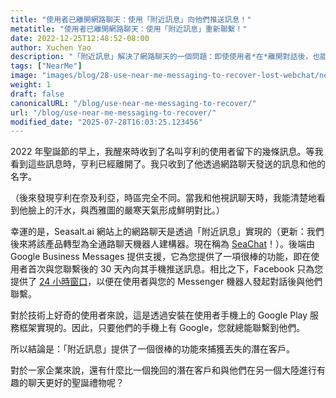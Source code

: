```yaml
---
title: "使用者已離開網路聊天：使用「附近訊息」向他們推送訊息！"
metatitle: "使用者已離開網路聊天：使用「附近訊息」重新聯繫！"
date: 2022-12-25T12:48:52-08:00
author: Xuchen Yao
description: "「附近訊息」解決了網路聊天的一個問題：即使使用者*在*離開對話後，也能重新與他們取得聯繫。"
tags: ["NearMe"]
image: "images/blog/28-use-near-me-messaging-to-recover-lost-webchat/near-me-messaging-google-business-messages-recover-webchat.png"
weight: 1
draft: false
canonicalURL: "/blog/use-near-me-messaging-to-recover/"
url: "/blog/use-near-me-messaging-to-recover/"
modified_date: "2025-07-28T16:03:25.123456"
---
```


2022 年聖誕節的早上，我醒來時收到了名叫亨利的使用者留下的幾條訊息。等我看到這些訊息時，亨利已經離開了。我只收到了他透過網路聊天發送的訊息和他的名字。

（後來發現亨利在奈及利亞，時區完全不同。當我和他視訊聊天時，我能清楚地看到他臉上的汗水，與西雅圖的嚴寒天氣形成鮮明對比。）

幸運的是，Seasalt.ai 網站上的網路聊天是透過「附近訊息」實現的（更新：我們後來將該產品轉型為全通路聊天機器人建構器。現在稱為 [SeaChat](https://chat.seasalt.ai/?utm_source=blog)！）。後端由 Google Business Messages 提供支援，它為您提供了一項很棒的功能，即在使用者首次與您聯繫後的 30 天內向其手機推送訊息。相比之下，Facebook 只為您提供了 [24 小時窗口](https://developers.facebook.com/docs/messenger-platform/policy/policy-overview/)，以便在使用者與您的 Messenger 機器人發起對話後與他們聯繫。

對於技術上好奇的使用者來說，這是透過安裝在使用者手機上的 Google Play 服務框架實現的。因此，只要他們的手機上有 Google，您就總能聯繫到他們。

所以結論是：「附近訊息」提供了一個很棒的功能來捕獲丟失的潛在客戶。

對於一家企業來說，還有什麼比一個挽回的潛在客戶和與他們在另一個大陸進行有趣的聊天更好的聖誕禮物呢？